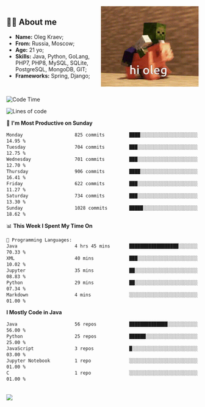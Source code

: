 <img align="right" height="211" width="256" src="res/hi-oleg.gif">
<div>
	<h2>👨‍💻 About me</h2>
	<ul align="left">
	    <li><strong>Name:</strong> Oleg Kraev;</li>
	    <li><strong>From:</strong> Russia, Moscow;</li>
	    <li><strong>Age:</strong> 21 yo;</li>
	    <li><strong>Skills:</strong> Java, Python, GoLang, PHP7, PHP8, MySQL, SQLite, PostgreSQL, MongoDB, GIT;</li>
	    <li><strong>Frameworks:</strong> Spring, Django;</li>
	</ul>
</div>
<br>

<!--START_SECTION:waka-->
![Code Time](http://img.shields.io/badge/Code%20Time-1%2C145%20hrs%2058%20mins-blue)

![Lines of code](https://img.shields.io/badge/From%20Hello%20World%20I%27ve%20Written-1.9%20million%20lines%20of%20code-blue)

📅 **I'm Most Productive on Sunday** 

```text
Monday                   825 commits         ████░░░░░░░░░░░░░░░░░░░░░   14.95 % 
Tuesday                  704 commits         ███░░░░░░░░░░░░░░░░░░░░░░   12.75 % 
Wednesday                701 commits         ███░░░░░░░░░░░░░░░░░░░░░░   12.70 % 
Thursday                 906 commits         ████░░░░░░░░░░░░░░░░░░░░░   16.41 % 
Friday                   622 commits         ███░░░░░░░░░░░░░░░░░░░░░░   11.27 % 
Saturday                 734 commits         ███░░░░░░░░░░░░░░░░░░░░░░   13.30 % 
Sunday                   1028 commits        █████░░░░░░░░░░░░░░░░░░░░   18.62 % 
```


📊 **This Week I Spent My Time On** 

```text
💬 Programming Languages: 
Java                     4 hrs 45 mins       ██████████████████░░░░░░░   70.33 % 
XML                      40 mins             ███░░░░░░░░░░░░░░░░░░░░░░   10.02 % 
Jupyter                  35 mins             ██░░░░░░░░░░░░░░░░░░░░░░░   08.83 % 
Python                   29 mins             ██░░░░░░░░░░░░░░░░░░░░░░░   07.34 % 
Markdown                 4 mins              ░░░░░░░░░░░░░░░░░░░░░░░░░   01.00 % 
```

**I Mostly Code in Java** 

```text
Java                     56 repos            ██████████████░░░░░░░░░░░   56.00 % 
Python                   25 repos            ██████░░░░░░░░░░░░░░░░░░░   25.00 % 
JavaScript               3 repos             █░░░░░░░░░░░░░░░░░░░░░░░░   03.00 % 
Jupyter Notebook         1 repo              ░░░░░░░░░░░░░░░░░░░░░░░░░   01.00 % 
C                        1 repo              ░░░░░░░░░░░░░░░░░░░░░░░░░   01.00 % 
```




<!--END_SECTION:waka-->

<br>
<img align="center" src="https://wakatime.com/share/@hteppl/18a68a4e-e1fb-41eb-b9f2-e999d76b9bac.svg">
